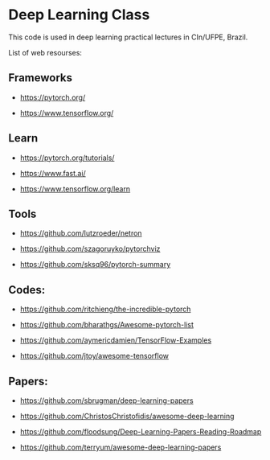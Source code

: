 # Deep Learning Class

This code is used in deep learning practical lectures in CIn/UFPE, Brazil.

List of web resourses:

## Frameworks

* https://pytorch.org/

* https://www.tensorflow.org/

## Learn

* https://pytorch.org/tutorials/

* https://www.fast.ai/

* https://www.tensorflow.org/learn

## Tools

* https://github.com/lutzroeder/netron

* https://github.com/szagoruyko/pytorchviz

* https://github.com/sksq96/pytorch-summary

## Codes:

* https://github.com/ritchieng/the-incredible-pytorch

* https://github.com/bharathgs/Awesome-pytorch-list

* https://github.com/aymericdamien/TensorFlow-Examples

* https://github.com/jtoy/awesome-tensorflow

## Papers:

* https://github.com/sbrugman/deep-learning-papers

* https://github.com/ChristosChristofidis/awesome-deep-learning

* https://github.com/floodsung/Deep-Learning-Papers-Reading-Roadmap

* https://github.com/terryum/awesome-deep-learning-papers
